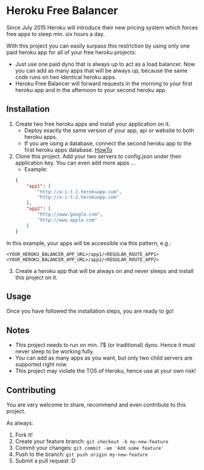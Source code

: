 # Heroku Free Balancer

Since July 2015 Heroku will introduce their new pricing system which forces free apps to sleep min. six hours a day.

With this project you can easily surpass this restriction by using only one paid heroku app for all of your free heroku projects:
- Just use one paid dyno that is always up to act as a load balancer. Now you can add as many apps that will be always up, because the same code runs on two identical heroku apps.
- Heroku Free Balancer will forward requests in the morning to your first heroku app and in the afternoon to your second heroku app.

## Installation

1. Create two free heroku apps and install your application on it.
	- Deploy exactly the same version of your app, api or website to both heroku apps.
	- If you are using a database, connect the second heroku app to the first heroku apps database. [HowTo](http://stackoverflow.com/questions/5981508/share-database-between-2-apps-in-heroku)
2. Clone this project. Add your two servers to config.json under their application key.
	You can even add more apps ...
	- Example:
	```json
	{
		"app1": [
			"http://a-i-t-1.herokuapp.com",
			"http://a-i-t-2.herokuapp.com"
		],
		"app2": [
			"http://www.google.com",
			"http://www.apple.com"
		]
	}
	```

In this example, your apps will be accessible via this pattern, e.g.:

	<YOUR_HEROKU_BALANCER_APP_URL>/app1/<REGULAR_ROUTE_APP1>
	<YOUR_HEROKU_BALANCER_APP_URL>/app2/<REGULAR_ROUTE_APP2>

3. Create a heroku app that will be always on and never sleeps and install this project on it.

## Usage

Once you have followed the installation steps, you are ready to go!

## Notes

- This project needs to run on min. 7$ (or traditional) dyno. Hence it must never sleep to be working fully.
- You can add as many apps as you want, but only two child servers are supported right now.
- This project may violate the TOS of Heroku, hence use at your own risk!

## Contributing

You are very welcome to share, recommend and even contribute to this project.

As always:
1. Fork it!
2. Create your feature branch: `git checkout -b my-new-feature`
3. Commit your changes: `git commit -am 'Add some feature'`
4. Push to the branch: `git push origin my-new-feature`
5. Submit a pull request :D
